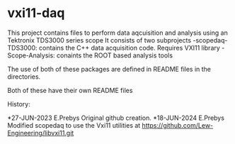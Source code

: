 # vxi11-daq
This project contains files to perform data aqcuisition and analysis using an Tektronix TDS3000 series scope
It consists of two subprojects
-scopedaq-TDS3000: contains the C++ data acquisition code. Requires VXI11 library
-Scope-Analysis:   conaints the ROOT based analysis tools

The  use of both of these packages are defined in README files in the directories.

Both of these have their own README files

 History:
 
 *27-JUN-2023  E.Prebys  Original github creation.
 *18-JUN-2024  E.Prebys Modified scopedaq to use the Vxi11 utilities at https://github.com/Lew-Engineering/libvxi11.git

